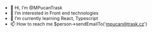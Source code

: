 - 👋 Hi, I’m @MPucanTrask
- 👀 I’m interested in Front end technologies
- 🌱 I’m currently learning React, Typescript
- 📫 How to reach me $person->sendEmailTo('mpucan@trask.cz')

<!---
MPucanTrask/MPucanTrask is a ✨ special ✨ repository because its `README.md` (this file) appears on your GitHub profile.
You can click the Preview link to take a look at your changes.
--->
